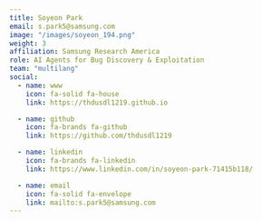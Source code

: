 ```yaml
---
title: Soyeon Park
email: s.park5@samsung.com
image: "/images/soyeon_194.png"
weight: 3
affiliation: Samsung Research America
role: AI Agents for Bug Discovery & Exploitation
team: "multilang"
social:
  - name: www
    icon: fa-solid fa-house
    link: https://thdusdl1219.github.io

  - name: github
    icon: fa-brands fa-github
    link: https://github.com/thdusdl1219

  - name: linkedin
    icon: fa-brands fa-linkedin
    link: https://www.linkedin.com/in/soyeon-park-71415b118/

  - name: email
    icon: fa-solid fa-envelope
    link: mailto:s.park5@samsung.com
---
```

